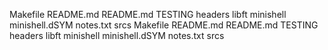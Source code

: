 Makefile
README.md
README.md 
TESTING
headers
libft
minishell
minishell.dSYM
notes.txt
srcs
Makefile
README.md
README.md 
TESTING
headers
libft
minishell
minishell.dSYM
notes.txt
srcs
